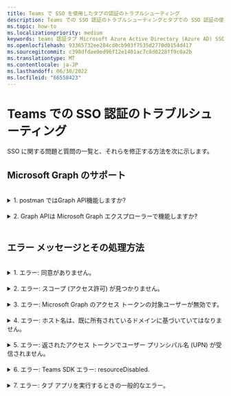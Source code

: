```yaml
---
title: Teams で SSO を使用したタブの認証のトラブルシューティング
description: Teams での SSO 認証のトラブルシューティングとタブでの SSO 認証の使用方法
ms.topic: how-to
ms.localizationpriority: medium
keywords: teams 認証タブ Microsoft Azure Active Directory (Azure AD) SSO エラーに関する質問
ms.openlocfilehash: 93365732ee284cd8cb903f7535d2770d0154d417
ms.sourcegitcommit: c398dfdae9ed96f12e1401ac7c8d0228ff9c0a2b
ms.translationtype: MT
ms.contentlocale: ja-JP
ms.lasthandoff: 06/30/2022
ms.locfileid: "66558423"
---
```

# <a name="troubleshoot-sso-authentication-in-teams"></a>Teams での SSO 認証のトラブルシューティング

SSO に関する問題と質問の一覧と、それらを修正する方法を次に示します。
<br>

## <a name="support-for-microsoft-graph"></a>Microsoft Graph のサポート

<br>
<details>
<summary>1. postman ではGraph API機能しますか?</summary>
<br>
Microsoft Graph Postman コレクションは、Microsoft Graph API で使用できます。

詳細については、「[Microsoft Graph API で Postman を使用する](/graph/use-postman)」をご覧ください。
</details>
<br>
<details>
<summary>2. Graph APIは Microsoft Graph エクスプローラーで機能しますか?</summary>
<br>
はい、Graph APIは Microsoft Graph エクスプローラーで機能します。

詳細については、「 [Graph エクスプローラー](https://developer.microsoft.com/graph/graph-explorer)」を参照してください。

</details>
<br>

## <a name="error-messages-and-how-to-handle-them"></a>エラー メッセージとその処理方法

<br>
<details>
<summary>1. エラー: 同意がありません。</summary>
<br>
Azure AD は、Microsoft Graph リソースへのアクセス要求を受信すると、ユーザー (またはテナント管理者) がこのリソースに対する同意を与えたかどうかを確認します。 ユーザーまたは管理者からの同意の記録がない場合、Azure AD は Web サービスにエラー メッセージを送信します。

コードでは、エラーを処理する方法 (たとえば、403 Forbidden 応答の本文) にクライアントに指示する必要があります。

- 管理者のみが同意できる Microsoft Graph スコープがタブ アプリに必要な場合は、コードでエラーが生成されます。
- 唯一必要なスコープに対して同意できるのがユーザーである場合は、コードはユーザー認証の代替システムにフォールバックする必要があります。

</details>
<br>
<details>
<summary>2. エラー: スコープ (アクセス許可) が見つかりません。</summary>
<br>
このエラーは、開発中にのみ発生します。

このエラーを処理するには、サーバー側のコードからクライアントに 403 Forbidden 応答を送信する必要があります。 エラーをコンソールに記録するか、ログに記録する必要があります。
</details>
<br>
<details>
<summary>3. エラー: Microsoft Graph のアクセス トークンの対象ユーザーが無効です。</summary>
<br>
サーバー側のコードは、クライアントに 403 Forbidden 応答を送信して、ユーザーにメッセージを表示する必要があります。 また、エラーをコンソールに記録するか、ログに記録することをお勧めします。
</details>
<br>
<details>
<summary>4. エラー: ホスト名は、既に所有されているドメインに基づいていてはなりません。</summary>
<br>
このエラーは、次の 2 つのシナリオのいずれかで発生します。

1. カスタム ドメインは Azure AD に追加されません。 カスタム ドメインを Azure AD に追加して登録するには、 [Azure AD にカスタム ドメイン名を追加する手順に](/azure/active-directory/fundamentals/add-custom-domain) 従い、手順に従って [アクセス トークンのスコープ](tab-sso-register-aad.md#configure-scope-for-access-token) をもう一度構成します。
1. Microsoft 365 テナントで管理者資格情報を使用してサインインしていません。 管理者として Microsoft 365 にサインインします。

</details>
<br>
<details>
<summary>5. エラー: 返されたアクセス トークンでユーザー プリンシパル名 (UPN) が受信されません。</summary>
<br>
AZURE AD では、オプションの要求として UPN を追加できます。

詳細については、「 [省略可能な要求をアプリに提供し](/azure/active-directory/develop/active-directory-optional-claims) 、 [トークンにアクセス](/azure/active-directory/develop/access-tokens)する」を参照してください。
</details>
<br>
<details>
<summary>6. エラー: Teams SDK エラー: resourceDisabled.</summary>
<br>
このエラーを回避するには、Azure AD アプリの登録と Teams クライアントでアプリケーション ID URI が正しく構成されていることを確認します。

アプリケーション ID URI の詳細については、「 [API を公開するには](tab-sso-register-aad.md#to-expose-an-api)」を参照してください。

</details>
<br>

<details>
<summary>7. エラー: タブ アプリを実行するときの一般的なエラー。</summary>
<br>
Azure AD で行われた 1 つ以上のアプリ構成が正しくない場合、一般的なエラーが表示されることがあります。 このエラーを解決するには、コードで構成されたアプリの詳細と Teams マニフェストが Azure AD の値と一致するかどうかを確認します。

次の図は、Azure AD で構成されたアプリの詳細の例を示しています。

:::image type="content" source="../../../assets/images/authentication/teams-sso-tabs/azure-app-details.png" alt-text="Azure AD のアプリ構成値":::

Azure AD、クライアント側コード、Teams アプリ マニフェストの間で、次の値が一致することを確認します。

- **アプリ ID**: Azure AD で生成したアプリ ID は、コードと Teams マニフェスト ファイルで同じである必要があります。 Teams マニフェストのアプリ ID が Azure AD の **アプリケーション (クライアント) ID と** 一致するかどうかを確認します。

- **アプリ シークレット**: アプリのバックエンドで構成されたアプリ シークレットは、Azure AD の **クライアント資格情報** と一致する必要があります。
    クライアント シークレットの有効期限が切れているかどうかも確認する必要があります。

- **アプリケーション ID URI**: コードと Teams アプリ マニフェスト ファイル内のアプリ ID URI は、Azure AD の **アプリケーション ID URI と** 一致する必要があります。

- **アプリのアクセス許可**: スコープで定義したアクセス許可がアプリの要件に従っているかどうかを確認します。 その場合は、アクセス トークンでユーザーに付与されたかどうかを確認します。

- **管理同意**: スコープに管理者の同意が必要な場合は、特定のスコープに対してユーザーに同意が付与されているかどうかを確認します。

さらに、タブ アプリに送信されたアクセス トークンを調べて、次の値が正しいかどうかを確認します。

- **対象ユーザー (aud)**: トークン内のアプリ ID が Azure AD で指定されているように正しいかどうかを確認します。
- **テナント ID(tid)**: トークンに記載されているテナントが正しいかどうかを確認します。
- **ユーザー ID (preferred_username)**: ユーザー ID が、現在のユーザーがアクセスするスコープのアクセス トークン要求のユーザー名と一致するかどうかを確認します。
- **スコープ (scp)**: アクセス トークンが要求されるスコープが正しく、Azure AD で定義されているかどうかを確認します。
- **Azure AD バージョン 1.0 または 2.0 (ver)**: Azure AD のバージョンが正しいかどうかを確認します。

[JWT](https://jwt.ms) を使用してトークンを検査できます。

</details>
